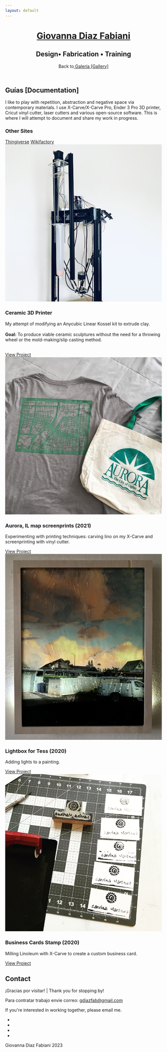 ```yaml
---
layout: default
---
```


<main>
<!-- ***********************  ABOUT / PROFILE  *********************** -->
	<header>
		<div class="content-wrap">
  <h1> 
    <a href="/index"> Giovanna Diaz Fabiani </a> 
  </h1>
     <h2> Design&#x2022; Fabrication &#x2022; Training</h2> 
 <!-- <h2> Guías [Documentation]</h2> -->
<!--  <ul class="contact-list"> --> 
  <p>Back to<a href="/" > Galería [Gallery] </a> </p>
 <!-- <p> <a href="/">Galería</a> </p> -->
 <!-- <li> <a href="/gallery">Gallery</a> </li>  -->
		</div>
	</header>

<!-- ********************  PROJECTS ********************* -->
<section class="projects">
<div class="content-wrap divider">
  <h2>Guías [Documentation]</h2>
  <p>I like to play with repetition, abstraction and negative space via contemporary materials. I use X-Carve/X-Carve Pro, Ender 3 Pro 3D printer, Cricut vinyl cutter, laser cutters and various open-source software. This is where I will attempt to document and share my work in progress. </p>
  <h3>Other Sites</h3>
    <a class="btn" href="https://www.thingiverse.com/gdiazfab/designs" target="_blank">Thingiverse</a>
    <a class="btn" href="https://wikifactory.com/@gdiazfab" target="_blank">Wikifactory</a>

<!-- <section class="projects"> 
    <div class="content-wrap divider">
      <h2>Galería [Gallery] h2> 
<p>For work-in-progress check out <b><a href="/projects">Projects.</a></b></p>

Copy the whole <section> block to add more projects. -->
<section class="project-item">
    <div class="content-wrap">
      <img src="images/clayprinterlazlo.png" alt="Clay 3D Printer named Lazlo">
      <h3>Ceramic 3D Printer</h3>
      <p>My attempt of modifying an Anycubic Linear Kossel kit to extrude clay.<br>  
      <br>  
      <b>Goal:</b> To produce viable ceramic sculptures without the need for a throwing wheel or the mold-making/slip casting method. </p>
      <br>
      <a class="btn" href="https://wikifactory.com/@gdiazfab/anycubickossel-to-ceramic" target="_blank">View Project</a>
    </div>

  </section> 

<!--    End of Project block. -->
<section class="project-item">
  <div class="content-wrap">
  <img src="images/finalprint.JPG" alt="T-shirt and bag printed">  
  <h3>Aurora, IL map screenprints (2021)</h3>
  <p>Experimenting with printing techniques: carving lino on my X-Carve and screenprinting with vinyl cutter.</p>
  <a class="btn" href="/projects/vinylscreenprint">View Project</a>
</div>
</section>

<!--<section class="project-item">
  <div class="content-wrap">
  <img src="images/laddershelf.png" alt="technical drawing of shelf">
  <h3>CNC Cut Leaning Shelf (2021)</h3>
  <p>Cutting a leaning shelf using Easel Pro and the X-Carve Pro</p>
  <a class="btn" href="/projects/leaningshelf">View Project</a>
</div>
</section>-->

<!-- Copy the whole <section> block to add more projects. --->
<section class="project-item">
<div class="content-wrap">
  <a href="/lightbox.md">
  <img src="images/final.jpg" alt="Lightbox for Tess"> </a>
  <h3>Lightbox for Tess (2020)</h3>
  <p> Adding lights to a painting.</p>
  <!--<p>My attempt of modifying an Anycubic Linear Kossel kit to extrude clay.<br>  
  <br>  
  <b>Goal:</b> To produce viable ceramic sculptures without the need for a throwing wheel or the mold-making/slip casting method. </p> 
  <br> -->
  <a class="btn" href="/projects/lightbox">View Project</a> 
</div>
</section>
<!--  ****** End of Project block.  ******-->
<section class="project-item">
  <div class="content-wrap">
  <img src="images/cm_bizcards.jpg" alt="top view of business cards with stamp">
  <h3>Business Cards Stamp (2020)</h3>
  <p>Milling Linoleum with X-Carve to create a custom business card.</p>
  <a class="btn" href="/projects/bizcards">View Project</a>
</div>
</section>
<!-- Uncomment and copy block for more projects 
<section class="project-item">
  <div class="content-wrap">
  <img src="images/bizcards.png" alt="cards detailed shot">  
  <h3>Business Cards</h3>
  <p>Summary or description of the project and/or your role in it. Add as many paragraphs as you need.</p>
  <a class="btn" href="#" target="_blank">View Project</a>
</div>
</section> -->
<!-- End of Project block. -->
</div>
</section>   

<!-- *****************  CONTACT INFO / SOCIAL MEDIA  ***************** -->
<footer class="footer">
   <div class="content-wrap">
      <h2>Contact</h2>
      <p>¡Gracias por visitar! | Thank you for stopping by!</p>
      <p> Para contratar trabajo envie correo: <a href="mailto:gdiazfab@gmail.com">gdiazfab@gmail.com</a>
      <p>If you're interested in working together, please email me.</p>


<!-- Social media and contact links. Add or remove any networks. -->
  <ul class="contact-list"> 
  <!-- Add font awesome icons -->
<li><a href="mailto:gdiazfab@gmail.com" class="fa fa-envelope"></a></li>
<li><a href="https://github.com/giovannadf" target="_blank" class="fa fa-github"></a> </li> 
<li><a href="https://instagram.com/gdiazfab" target="_blank" class="fa fa-instagram"></a></li>
<li><a href="https://www.linkedin.com/in/gdfabiani/" target="_blank" class="fa fa-linkedin"></a></li> 
</ul>
<p>Giovanna Diaz Fabiani 2023</p>
